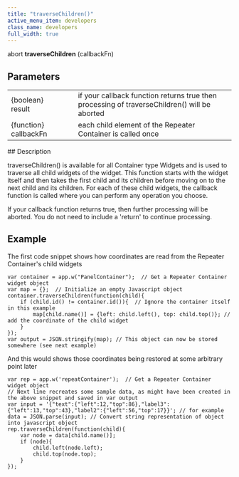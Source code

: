 ```yaml
---
title: "traverseChildren()"
active_menu_item: developers
class_name: developers
full_width: true
---
```



abort **traverseChildren** (callbackFn)

## Parameters

<table>
<tr>
<td width="169">
{boolean} result

</td>
<td width="17">
</td>
<td width="694">
if your callback function returns true then processing of traverseChildren() will be aborted

</td>
</tr>
<tr>
<td width="169">
{function} callbackFn

</td>
<td width="17">
</td>
<td width="694">
each child element of the Repeater Container is called once

</td>
</tr>
</table>
## Description

traverseChildren() is available for all Container type Widgets and is used to traverse all child widgets of the widget. This function starts with the widget itself and then takes the first child and its children before moving on to the next child and its children. For each of these child widgets, the callback function is called where you can perform any operation you choose.

If your callback function returns true, then further processing will be aborted. You do not need to include a 'return' to continue processing.

## Example

The first code snippet shows how coordinates are read from the Repeater Container's child widgets

    var container = app.w("PanelContainer");  // Get a Repeater Container widget object
    var map = {};  // Initialize an empty Javascript object
    container.traverseChildren(function(child){
        if (child.id() != container.id()){  // Ignore the container itself in this example
            map[child.name()] = {left: child.left(), top: child.top()}; // add the coordinate of the child widget
        }
    });
    var output = JSON.stringify(map); // This object can now be stored somewhere (see next example)

And this would shows those coordinates being restored at some arbitrary point later

    var rep = app.w('repeatContainer');  // Get a Repeater Container widget object
    // Next line recreates some sample data, as might have been created in the above snippet and saved in var output
    var input = '{"text":{"left":12,"top":86},"label3":{"left":13,"top":43},"label2":{"left":56,"top":17}}'; // for example
    data = JSON.parse(input); // Convert string representation of object into javascript object
    rep.traverseChildren(function(child){
        var node = data[child.name()];
        if (node){
            child.left(node.left);
            child.top(node.top);
        }
    });
   


